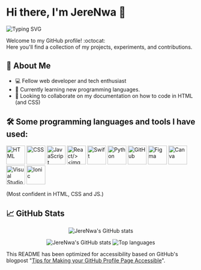 # Hi there, I'm JereNwa 👋

![Typing SVG](https://readme-typing-svg.demolab.com?font=system-ui&pause=1000&color=000000&width=435&lines=Your+average+young+developer+%F0%9F%92%BB)

Welcome to my GitHub profile! :octocat:<br/>
Here you'll find a collection of my projects, experiments, and contributions.

## 🚀 About Me

- 💻 Fellow web developer and tech enthusiast
- 🌱 Currently learning new programming languages.
- 👯 Looking to collaborate on my documentation on how to code in HTML (and CSS)

## 🛠️ Some programming languages and tools I have used:
<p>
<img src="https://cdn.jsdelivr.net/gh/devicons/devicon@latest/icons/html5/html5-original-wordmark.svg" height=50 width=50 alt="HTML"/>
<img src="https://upload.wikimedia.org/wikipedia/commons/a/ab/Official_CSS_Logo.svg" height=50 width=50 alt="CSS"/>
<img src="https://cdn.jsdelivr.net/gh/devicons/devicon@latest/icons/javascript/javascript-original.svg" height=50 width=50 alt="JavaScript"/>
<img src="https://cdn.jsdelivr.net/gh/devicons/devicon@latest/icons/react/react-original.svg" height=50 width=50 alt="React/>
<img src="https://cdn.jsdelivr.net/gh/devicons/devicon@latest/icons/cplusplus/cplusplus-original.svg" height=50 width=50 alt="C++"/>
<img src="https://cdn.jsdelivr.net/gh/devicons/devicon@latest/icons/swift/swift-original.svg" height=50 width=50 alt="Swift"/>
<img src="https://cdn.jsdelivr.net/gh/devicons/devicon@latest/icons/python/python-original.svg" height=50 width=50 alt="Python"/>
<img src="https://upload.wikimedia.org/wikipedia/commons/9/91/Octicons-mark-github.svg" height=50 width=50 alt="GitHub"/>
<img src="https://cdn.jsdelivr.net/gh/devicons/devicon@latest/icons/figma/figma-original.svg" height=50 width=50 alt="Figma"/>
<img src="https://upload.wikimedia.org/wikipedia/en/b/bb/Canva_Logo.svg" height=50 alt="Canva"/>
<img src="https://cdn.jsdelivr.net/gh/devicons/devicon@latest/icons/vscode/vscode-original.svg" height=50 width=50 alt="Visual Studio Code"/>
<img src="https://cdn.jsdelivr.net/gh/devicons/devicon@latest/icons/ionic/ionic-original.svg" height=50 width=50 alt="Ionic"/>
</p>
(Most confident in HTML, CSS and JS.)

## 📈 GitHub Stats

<p align="center">
  <img src="http://github-profile-summary-cards.vercel.app/api/cards/profile-details?username=JereNwa" alt="JereNwa's GitHub stats">
</p>
<p align="center">
  <img src="http://github-profile-summary-cards.vercel.app/api/cards/stats?username=JereNwa" alt="JereNwa's GitHub stats">
  <img src="http://github-profile-summary-cards.vercel.app/api/cards/repos-per-language?username=JereNwa" alt="Top languages">
</p>

This README has been optimized for accessibility based on GitHub's blogpost "[Tips for Making your GitHub Profile Page Accessible](https://github.blog/2023-10-26-5-tips-for-making-your-github-profile-page-accessible)".

<!--
**JereNwa/JereNwa** is a ✨ _special_ ✨ repository because its `README.md` (this file) appears on your GitHub profile.

Here are some ideas to get you started:

- 🔭 I’m currently working on ...
- 🌱 I’m currently learning ...
- 👯 I’m looking to collaborate on ...
- 🤔 I’m looking for help with ...
- 💬 Ask me about ...
- 📫 How to reach me: ...
- 😄 Pronouns: ...
- ⚡ Fun fact: ...
-->

